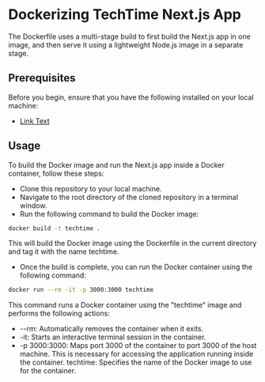 # Dockerizing TechTime Next.js App

The Dockerfile uses a multi-stage build to first build the Next.js app in one image, and then serve it using a lightweight Node.js image in a separate stage.

## Prerequisites

Before you begin, ensure that you have the following installed on your local machine:

- [Link Text](https://www.docker.com/products/docker-desktop)

## Usage

To build the Docker image and run the Next.js app inside a Docker container, follow these steps:

- Clone this repository to your local machine.
- Navigate to the root directory of the cloned repository in a terminal window.
- Run the following command to build the Docker image:

```bash
docker build -t techtime .
```

This will build the Docker image using the Dockerfile in the current directory and tag it with the name techtime.

- Once the build is complete, you can run the Docker container using the following command:

```bash
docker run --rm -it -p 3000:3000 techtime
```

This command runs a Docker container using the "techtime" image and performs the following actions:

- --rm: Automatically removes the container when it exits.
- -it: Starts an interactive terminal session in the container.
- -p 3000:3000: Maps port 3000 of the container to port 3000 of the host machine. This is necessary for accessing the application running inside the container.
  techtime: Specifies the name of the Docker image to use for the container.
